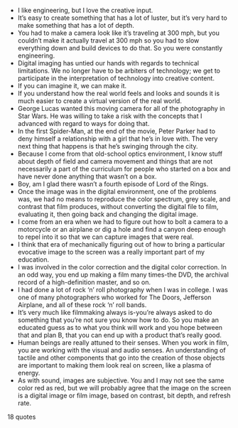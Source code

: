  - I like engineering, but I love the creative input.
 - It’s easy to create something that has a lot of luster, but it’s very hard to make something that has a lot of depth.
 - You had to make a camera look like it’s traveling at 300 mph, but you couldn’t make it actually travel at 300 mph so you had to slow everything down and build devices to do that. So you were constantly engineering.
 - Digital imaging has untied our hands with regards to technical limitations. We no longer have to be arbiters of technology; we get to participate in the interpretation of technology into creative content.
 - If you can imagine it, we can make it.
 - If you understand how the real world feels and looks and sounds it is much easier to create a virtual version of the real world.
 - George Lucas wanted this moving camera for all of the photography in Star Wars. He was willing to take a risk with the concepts that I advanced with regard to ways for doing that.
 - In the first Spider-Man, at the end of the movie, Peter Parker had to deny himself a relationship with a girl that he’s in love with. The very next thing that happens is that he’s swinging through the city.
 - Because I come from that old-school optics environment, I know stuff about depth of field and camera movement and things that are not necessarily a part of the curriculum for people who started on a box and have never done anything that wasn’t on a box.
 - Boy, am I glad there wasn’t a fourth episode of Lord of the Rings.
 - Once the image was in the digital environment, one of the problems was, we had no means to reproduce the color spectrum, grey scale, and contrast that film produces, without converting the digital file to film, evaluating it, then going back and changing the digital image.
 - I come from an era when we had to figure out how to bolt a camera to a motorcycle or an airplane or dig a hole and find a canyon deep enough to repel into it so that we can capture images that were real.
 - I think that era of mechanically figuring out of how to bring a particular evocative image to the screen was a really important part of my education.
 - I was involved in the color correction and the digital color correction. In an odd way, you end up making a film many times-the DVD, the archival record of a high-definition master, and so on.
 - I had done a lot of rock ‘n’ roll photography when I was in college. I was one of many photographers who worked for The Doors, Jefferson Airplane, and all of these rock ‘n’ roll bands.
 - It’s very much like filmmaking always is-you’re always asked to do something that you’re not sure you know how to do. So you make an educated guess as to what you think will work and you hope between that and plan B, that you can end up with a product that’s really good.
 - Human beings are really attuned to their senses. When you work in film, you are working with the visual and audio senses. An understanding of tactile and other components that go into the creation of those objects are important to making them look real on screen, like a plasma of energy.
 - As with sound, images are subjective. You and I may not see the same color red as red, but we will probably agree that the image on the screen is a digital image or film image, based on contrast, bit depth, and refresh rate.

18 quotes